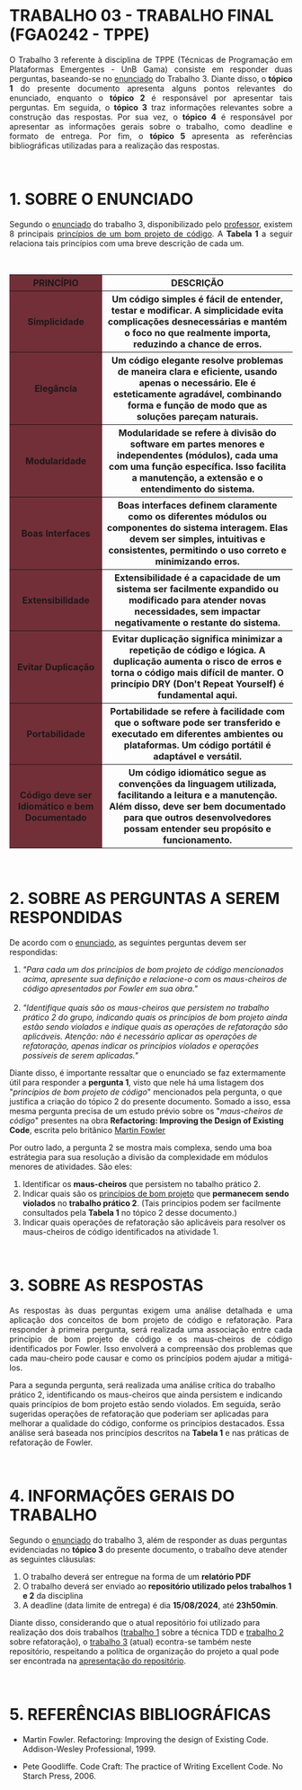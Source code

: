 # TRABALHO 03 - TRABALHO FINAL (FGA0242 - TPPE)

<p align='justify'> 
O Trabalho 3 referente à disciplina de TPPE (Técnicas de Programação em Plataformas Emergentes - UnB Gama) consiste em responder duas perguntas, baseando-se no <a href="https://github.com/andrelanna/fga0242/tree/master/tps/tp2">enunciado</a> do Trabalho 3. Diante disso, o <strong>tópico 1</strong> do presente documento apresenta alguns pontos relevantes do enunciado, enquanto o <strong>tópico 2</strong> é responsável por apresentar tais perguntas. Em seguida, o <strong>tópico 3</strong> traz informações relevantes sobre a construção das respostas. Por sua vez, o <strong>tópico 4</strong> é responsável por apresentar as informações gerais sobre o trabalho, como deadline e formato de entrega. Por fim, o <strong>tópico 5</strong> apresenta as referências bibliográficas utilizadas para a realização das respostas. 
</p>

<br>

# 1. SOBRE O ENUNCIADO

<p align = "justify">Segundo o <a href="https://github.com/andrelanna/fga0242/tree/master/tps/tp2">enunciado</a> do trabalho 3, disponibilizado pelo <a href="https://github.com/andrelanna">professor</a>, existem 8 principais <u>princípios de um bom projeto de código</u>. A <strong>Tabela 1</strong> a seguir relaciona tais princípios com uma breve descrição de cada um.
</p>
<br>
<table align='center'>
<colgroup>
    <col style="background-color: #722f37" />
    <col span="2" />
</colgroup>
<tr>
    <th>PRINCÍPIO</th>
    <th>DESCRIÇÃO</th>
</tr>
<tr>
    <th>Simplicidade</th>
    <th>Um código simples é fácil de entender, testar e modificar. A simplicidade evita complicações desnecessárias e mantém o foco no que realmente importa, reduzindo a chance de erros.</th>
</tr>
<tr>
    <th>Elegância</th>
    <th>Um código elegante resolve problemas de maneira clara e eficiente, usando apenas o necessário. Ele é esteticamente agradável, combinando forma e função de modo que as soluções pareçam naturais.</th>
</tr>
<tr>
    <th>Modularidade</th>
    <th>Modularidade se refere à divisão do software em partes menores e independentes (módulos), cada uma com uma função específica. Isso facilita a manutenção, a extensão e o entendimento do sistema.</th>
</tr>
<tr>
    <th>Boas Interfaces</th>
    <th>Boas interfaces definem claramente como os diferentes módulos ou componentes do sistema interagem. Elas devem ser simples, intuitivas e consistentes, permitindo o uso correto e minimizando erros.</th>
</tr>
<tr>
    <th>Extensibilidade</th>
    <th>Extensibilidade é a capacidade de um sistema ser facilmente expandido ou modificado para atender novas necessidades, sem impactar negativamente o restante do sistema.</th>
</tr>
<tr>
    <th>Evitar Duplicação</th>
    <th>Evitar duplicação significa minimizar a repetição de código e lógica. A duplicação aumenta o risco de erros e torna o código mais difícil de manter. O princípio DRY (Don't Repeat Yourself) é fundamental aqui.</th>
</tr>
<tr>
    <th>Portabilidade</th>
    <th>Portabilidade se refere à facilidade com que o software pode ser transferido e executado em diferentes ambientes ou plataformas. Um código portátil é adaptável e versátil.</th>
</tr>
<tr>
    <th>Código deve ser Idiomático e bem Documentado</th>
    <th>Um código idiomático segue as convenções da linguagem utilizada, facilitando a leitura e a manutenção. Além disso, deve ser bem documentado para que outros desenvolvedores possam entender seu propósito e funcionamento.</th>
</tr>
</table>

<br>

# 2. SOBRE AS PERGUNTAS A SEREM RESPONDIDAS

<p align = "justify">

De acordo com o <a href = "https://github.com/andrelanna/fga0242/tree/master/tps/tp2">enunciado</a>, as seguintes perguntas devem ser respondidas:

<ol>
<li><i>"Para cada um dos princípios de bom projeto de código mencionados acima, apresente sua definição e relacione-o com os maus-cheiros de código apresentados por Fowler em sua obra."</i></li>
<br>
<li><i>"Identifique quais são os maus-cheiros que persistem no trabalho prático 2 do grupo, indicando quais os princípios de bom projeto ainda estão sendo violados e indique quais as operações de refatoração são aplicáveis. Atenção: não é necessário aplicar as operações de refatoração, apenas indicar os princípios violados e operações possíveis de serem aplicadas."</i>
</li>
</ol>

Diante disso, é importante ressaltar que o enunciado se faz extermamente útil para responder a <strong>pergunta 1</strong>, visto que nele há uma listagem dos "<i>princípios de bom projeto de código</i>" mencionados pela pergunta, o que justifica a criação do tópico 2 do presente documento. Somado a isso, essa mesma pergunta precisa de um estudo prévio sobre os "<i>maus-cheiros de código</i>" presentes na obra <strong>Refactoring: Improving the Design of Existing Code</strong>, escrita pelo britânico <a href = "https://www.martinfowler.com/">Martin Fowler</a>

Por outro lado, a pergunta 2 se mostra mais complexa, sendo uma boa estrátegia para sua resolução a divisão da complexidade em módulos menores de atividades. São eles:
<ol>
<li>Identificar os <strong>maus-cheiros</strong> que persistem no tabalho prático 2.</li>
<li>Indicar quais são os <u>princípios de bom projeto</u> que <strong>permanecem  sendo violados</strong> no <strong>trabalho prático 2</strong>. (Tais princípios podem ser facilmente consultados pela <strong>Tabela 1</strong> no tópico 2 desse documento.)</li>
<li>Indicar quais operações de refatoração são aplicáveis para resolver os maus-cheiros de código identificados na <storng>atividade 1.</strong></li>
</ol> 
</p>

<br>

# 3. SOBRE AS RESPOSTAS

<p align = "justify">
As respostas às duas perguntas exigem uma análise detalhada e uma aplicação dos conceitos de bom projeto de código e refatoração. Para responder à primeira pergunta, será realizada uma associação entre cada princípio de bom projeto de código e os maus-cheiros de código identificados por Fowler. Isso envolverá a compreensão dos problemas que cada mau-cheiro pode causar e como os princípios podem ajudar a mitigá-los.

Para a segunda pergunta, será realizada uma análise crítica do trabalho prático 2, identificando os maus-cheiros que ainda persistem e indicando quais princípios de bom projeto estão sendo violados. Em seguida, serão sugeridas operações de refatoração que poderiam ser aplicadas para melhorar a qualidade do código, conforme os princípios destacados. Essa análise será baseada nos princípios descritos na <strong>Tabela 1</strong> e nas práticas de refatoração de Fowler.

</p>

<br>

# 4. INFORMAÇÕES GERAIS DO TRABALHO

<p align = "justify">

Segundo o <a href = "https://github.com/andrelanna/fga0242/tree/master/tps/tp2">enunciado</a> do trabalho 3, além de responder as duas perguntas evidenciadas no <strong>tópico 3</strong> do presente documento, o trabalho deve atender as seguintes cláusulas:

<ol>
<li>O trabalho deverá ser entregue na forma de um <strong>relatório PDF</strong></li>
<li>O trabalho deverá ser enviado ao <strong>repositório utilizado pelos trabalhos 1 e 2</strong> da disciplina</li>
<li>A deadline (data limite de entrega) é dia <strong>15/08/2024</strong>, até <strong>23h50min</strong>.</li>
</ol>

Diante disso, considerando que o atual repositório foi utilizado para realização dos dois trabalhos (<a href = "https://github.com/gustavomartins-github/TPPE_Trabalhos/tree/T1_TDD">trabalho 1</a> sobre a técnica TDD e <a href = "https://github.com/gustavomartins-github/TPPE_Trabalhos/tree/T2_refactoring">trabalho 2</a> sobre refatoração), o <a href = "https://github.com/gustavomartins-github/TPPE_Trabalhos/tree/T3_SoftwareProject">trabalho 3</a> (atual) econtra-se também neste repositório, respeitando a política de organização do projeto a qual pode ser encontrada na <a href = "https://github.com/gustavomartins-github/TPPE_Trabalhos/tree/main">apresentação do repositório</a>.
</p>

<br>

# 5. REFERÊNCIAS BIBLIOGRÁFICAS

- Martin Fowler. Refactoring: Improving the design of Existing Code. Addison-Wesley Professional, 1999.

- Pete Goodliffe. Code Craft: The practice of Writing Excellent Code. No Starch Press, 2006.

